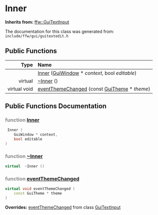 Inner
===================================


**Inherits from:** [ffw::GuiTextInput](ffw_GuiTextInput.html)

The documentation for this class was generated from: `include/ffw/gui/guitextedit.h`



## Public Functions

| Type | Name |
| -------: | :------- |
|   | [Inner](#25d8d93f) ([GuiWindow](ffw_GuiWindow.html) * _context_, bool _editable_)  |
|  virtual  | [~Inner](#1d0e56f8) ()  |
|  virtual void | [eventThemeChanged](#c8363ce4) (const [GuiTheme](ffw_GuiTheme.html) * _theme_)  |


## Public Functions Documentation

### <span style="opacity:0.5;">function</span> <a id="25d8d93f" href="#25d8d93f">Inner</a>

```cpp
 Inner (
    GuiWindow * context,
    bool editable
) 
```



### <span style="opacity:0.5;">function</span> <a id="1d0e56f8" href="#1d0e56f8">~Inner</a>

```cpp
virtual  ~Inner () 
```



### <span style="opacity:0.5;">function</span> <a id="c8363ce4" href="#c8363ce4">eventThemeChanged</a>

```cpp
virtual void eventThemeChanged (
    const GuiTheme * theme
) 
```



**Overrides:** [eventThemeChanged](/doc/ffw_GuiTextInput.md#46f21e1e) from class [GuiTextInput](/doc/ffw_GuiTextInput.md)



